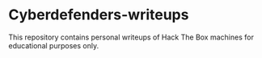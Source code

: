 # Cyberdefenders-writeups
This repository contains personal writeups of Hack The Box machines for educational purposes only.
